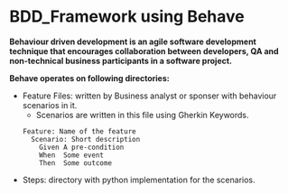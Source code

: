 # BDD_Framework using Behave
**Behaviour driven development is an agile software development technique that encourages collaboration between developers, QA and non-technical business participants in a software project.**

**Behave operates on following directories:**
* Feature Files: written by Business analyst or sponser with behaviour scenarios in it.
  * Scenarios are written in this file using Gherkin Keywords.
  ```Example:
  Feature: Name of the feature
    Scenario: Short description
      Given A pre-condition
      When  Some event
      Then  Some outcome
  ```
* Steps: directory with python implementation for the scenarios.

